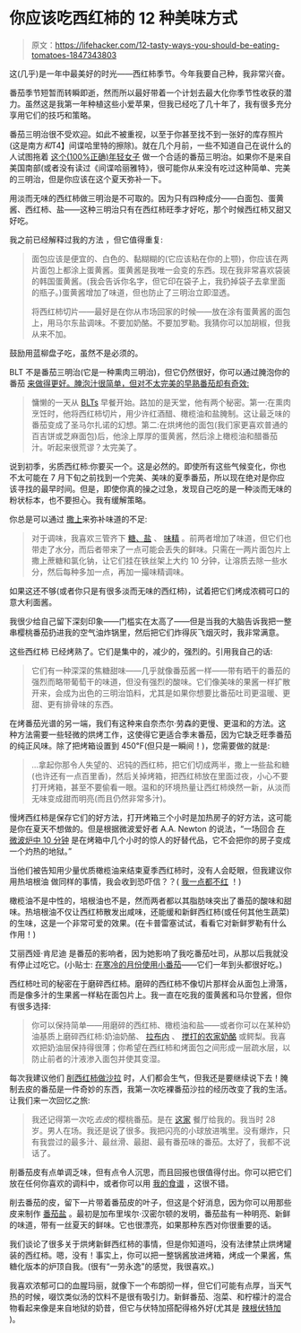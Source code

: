# 你应该吃西红柿的 12 种美味方式

> 原文：<https://lifehacker.com/12-tasty-ways-you-should-be-eating-tomatoes-1847343803>

这(几乎)是一年中最美好的时光——西红柿季节。今年我要自己种，我非常兴奋。

番茄季节短暂而转瞬即逝，然而所以最好带着一个计划去最大化你季节性收获的潜力。虽然这是我第一年种植这些小爱苹果，但我已经吃了几十年了，我有很多充分享用它们的技巧和策略。

番茄三明治很不受欢迎。如此不被重视，以至于你甚至找不到一张好的库存照片(这是南方*和*T4】间谍哈里特的擦除)。就在几个月前，一些不知道自己在说什么的人试图拖着 [这个(100%正确)年轻女子](https://twitter.com/clairelizzie/status/1366496765885640705) 做一个合适的番茄三明治。如果你不是来自美国南部(或者没有读过《间谍哈丽雅特》，很可能你从来没有吃过这种简单、完美的三明治，但是你应该在这个夏天弥补一下。

用淡而无味的西红柿做三明治是不可取的。因为只有四种成分——白面包、蛋黄酱、西红柿、盐——这种三明治只有在西红柿旺季才好吃，那个时候西红柿又甜又好吃。

我之前已经解释过我的方法 ，但它值得重复:

> 面包应该是便宜的、白色的、黏糊糊的(它应该粘在你的上颚)，你应该在两片面包上都涂上蛋黄酱。蛋黄酱是我唯一会变的东西。现在我非常喜欢袋装的韩国蛋黄酱。(我会告诉你名字，但它印在袋子上，我扔掉袋子去拿里面的瓶子。)蛋黄酱增加了味道，但也防止了三明治立即湿透。
> 
> 将西红柿切片——最好是在你从市场回家的时候——放在涂有蛋黄酱的面包上，用马尔东盐调味。不要加奶酪。不要加罗勒。我猜你可以加胡椒，但我从来不加。

鼓励用蓝柳盘子吃，虽然不是必须的。

BLT 不是番茄三明治(它是一种熏肉三明治)，但它仍然很好，你可以通过腌泡你的番茄 [来做得更好。腌泡汁很简单，但对不太完美的早熟番茄却有奇效:](https://lifehacker.com/marinate-your-tomatoes-for-extra-flavorful-blts-1837717762)

> 慵懒的一天从 [BLTs](https://cooking.nytimes.com/recipes/1020409-juicy-blt) 早餐开始。路加的是天堂，他有两个秘密。第一:在熏肉烹饪时，他将西红柿切片，用少许红酒醋、橄榄油和盐腌制。这让最乏味的番茄变成了圣马尔扎诺的幻想。第二:在烘烤他的面包(我们家更喜欢普通的百吉饼或芝麻面包)后，他涂上厚厚的蛋黄酱，然后涂上橄榄油和醋番茄汁。听起来很荒谬？太完美了。

说到初季，劣质西红柿:你要买一个。这是必然的。即使所有这些气候变化，你也不太可能在 7 月下旬之前找到一个完美、美味的夏季番茄，所以现在绝对是你应该寻找的最早时间。但是，即使你真的操之过急，发现自己吃的是一种淡而无味的粉状标本，也不要担心。我有缓解策略。

你总是可以通过 [撒上](https://lifehacker.com/what-to-do-when-you-inevitably-buy-crappy-tomatoes-1835073181)来弥补味道的不足:

> 对于调味，我喜欢三管齐下 [糖、盐](https://skillet.lifehacker.com/use-sugar-to-improve-the-flavor-of-subpar-tomatoes-1826729730) 、 [味精](https://skillet.lifehacker.com/put-msg-in-everything-you-cowards-1831721707) 。前两者增加了味道，但它们也带走了水分，而后者带来了一点可能会丢失的鲜味。只需在一两片面包片上撒上蔗糖和氯化钠，让它们挂在铁丝架上大约 10 分钟，让溶质去除一些水分，然后每种多加一点，再加一撮味精调味。

如果这还不够(或者你只是有很多淡而无味的西红柿)，试着把它们烤成浓稠可口的意大利面酱。

我很少给自己留下深刻印象——门槛实在太高了——但是当我的大脑告诉我把一整串樱桃番茄扔进我的空气油炸锅里，然后把它们炸得灰飞烟灭时，我非常满意。

这些西红柿 已经烤熟了。它们是集中的，减少的，强烈的。引用我自己的话:

> 它们有一种深深的焦糖甜味——几乎就像番茄酱一样——带有晒干的番茄的强烈而略带葡萄干的味道，但没有强烈的酸味。它们像美味的果酱一样扩散开来，会成为出色的三明治馅料，尤其是如果你想要比番茄吐司更温暖、更甜、更有排骨味的东西。

在烤番茄光谱的另一端，我们有这种来自奈杰尔·劳森的更慢、更温和的方法。这种方法需要一些轻微的烘烤工作，这使得它更适合季末番茄，因为它缺乏旺季番茄的纯正风味。除了把烤箱设置到 450℉(但只是一瞬间！)，您需要做的就是:

> ...拿起你那令人失望的、迟钝的西红柿，把它们切成两半，撒上一些盐和糖(也许还有一点百里香)，然后关掉烤箱，把西红柿放在里面过夜，小心不要打开烤箱，甚至不要偷看一眼。温和的环境热量让西红柿焕然一新，从淡而无味变成甜而明亮(而且仍然非常多汁)。

慢烤西红柿是保存它们的好方法，打开烤箱三个小时是加热房子的好方法，这可能是你在夏天不想做的。但是根据微波爱好者 A.A. Newton 的说法，“一场回合 [在微波炉中 10 分钟](https://lifehacker.com/you-can-roast-tomatoes-in-the-microwave-1844803559) 是在烤箱中几个小时的惊人的好替代品，它不会把你的房子变成一个灼热的地狱。”

当他们被告知用少量优质橄榄油来结束夏季西红柿时，没有人会眨眼，但我建议你用热培根油 做同样的事情，我会收到恐吓信？？( [我一点都不红](https://vimeo.com/402278162) ！)

橄榄油不是中性的，培根油也不是，然而两者都以其脂肪味突出了番茄的酸味和甜味。热培根油不仅让西红柿散发出咸味，还能缓和新鲜西红柿(或任何其他生蔬菜)的生味，这是一个非常可爱的效果。(在卡普雷塞试试，看看它对新鲜罗勒有什么作用！)

艾丽西娅·肯尼迪 是番茄的影响者，因为她影响了我吃番茄吐司，从那以后我就没有停止过吃它。(小贴士: [在寒冷的月份使用小番茄](https://lifehacker.com/you-should-make-tiny-tomato-toast-1846239535)——它们一年到头都很好吃。)

西红柿吐司的秘密在于磨碎西红柿。磨碎的西红柿不像切片那样会从面包上滑落，而是像多汁的生果酱一样粘在面包片上。我一直在吃我的蛋黄酱和马尔登酱，但你有很多选择:

> 你可以保持简单——用磨碎的西红柿、橄榄油和盐——或者你可以在某种奶油基质上磨碎西红柿:奶油奶酪、 [拉布内](https://skillet.lifehacker.com/how-to-make-your-own-labneh-and-how-to-eat-it-1796785416) 、 [搅打的农家奶酪](https://skillet.lifehacker.com/cottage-cheese-is-even-better-whipped-1834726636) 或鳄梨。我喜欢把奶油层保持得很薄；你希望在西红柿和烤面包之间形成一层疏水层，以防止前者的汁液渗入面包并使其变湿。

每次我建议他们 [削西红柿做沙拉](https://lifehacker.com/this-naked-tomato-salad-may-replace-your-caprese-1798634063) 时，人们都会生气，但我还是要继续说下去！腌制去皮的番茄是一件奇妙的东西，我第一次吃裸番茄沙拉的经历改变了我的生活。让我们来一次回忆之旅:

> 我还记得第一次吃*去皮*的樱桃番茄。是在 [这家](http://www.nodoguropdx.com/) 餐厅给我的。我当时 28 岁。男人在场。我还是说了很多。我把闪亮的小球放进嘴里。没有爆炸，只有我尝过的最多汁、最丝滑、最甜、最有番茄味的番茄。太好了，我都不说话了。

削番茄皮有点单调乏味，但有点令人沉思，而且回报也很值得付出。你可以把它们放在任何你喜欢的调料中，或者你可以用 [我的食谱](https://lifehacker.com/this-naked-tomato-salad-may-replace-your-caprese-1798634063) ，这很不错。

削去番茄的皮，留下一片带着番茄皮的叶子，但这是个好消息，因为你可以用那些皮来制作 [番茄盐](https://lifehacker.com/eating-trash-with-claire-tomato-skin-salt-and-peach-sk-1794819973) 。最初是加布里埃尔·汉密尔顿的发明，番茄盐有一种明亮、新鲜的味道，带有一丝夏天的鲜味。它也很漂亮，如果那种东西对你很重要的话。

我们谈论了很多关于烘烤新鲜西红柿的事情，但是你知道吗，没有法律禁止烘烤罐装的西红柿。嗯，没有！事实上，你可以把一整锅酱放进烤箱，烤成一个果酱，焦糖化版本的炉顶自我。(很有“一劳永逸”的感觉，我很喜欢。)

我喜欢浓郁可口的血腥玛丽，就像下一个布朗彻一样，但它们可能有点厚，当天气热的时候，啜饮类似汤的饮料不是很有吸引力。新鲜番茄、泡菜、和柠檬汁的混合物看起来像是来自地狱的奶昔，但它与伏特加搭配得格外好(尤其是 [辣根伏特加](https://lifehacker.com/make-a-spicy-bloody-mary-with-horseradish-vodka-1843344990) )。